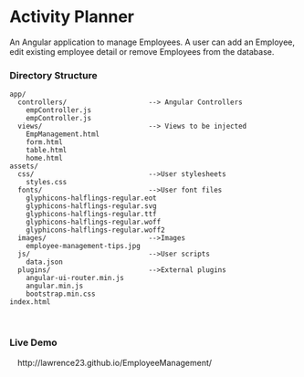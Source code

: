 <h1>Activity Planner</h1>

An Angular application to manage Employees. A user can add an Employee, edit existing employee detail or remove Employees from the database.

<h3>Directory Structure</h3>

```
app/                    
  controllers/                    --> Angular Controllers
    empController.js              
    empController.js
  views/                          --> Views to be injected
    EmpManagement.html            
    form.html              
    table.html         
    home.html
assets/            
  css/                            -->User stylesheets
    styles.css
  fonts/                          -->User font files
    glyphicons-halflings-regular.eot
    glyphicons-halflings-regular.svg
    glyphicons-halflings-regular.ttf
    glyphicons-halflings-regular.woff
    glyphicons-halflings-regular.woff2
  images/                         -->Images
    employee-management-tips.jpg
  js/                             -->User scripts
    data.json
  plugins/                        -->External plugins
    angular-ui-router.min.js
    angular.min.js
    bootstrap.min.css
index.html
```
<br/>
<h3>Live Demo</h3>
&emsp;http://lawrence23.github.io/EmployeeManagement/
